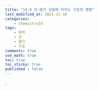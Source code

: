 ```yaml
---
title: "14.9 산-염기 성질에 미치는 구조의 영향"
last_modified_at: 2021-11-10
categories:
    - chemistry14
tags:
    - 화학
    - 산
    - 염기
    - 구조
comments: true
use_math: true
toc: true
toc_sticky: true
published : false
---
```


.